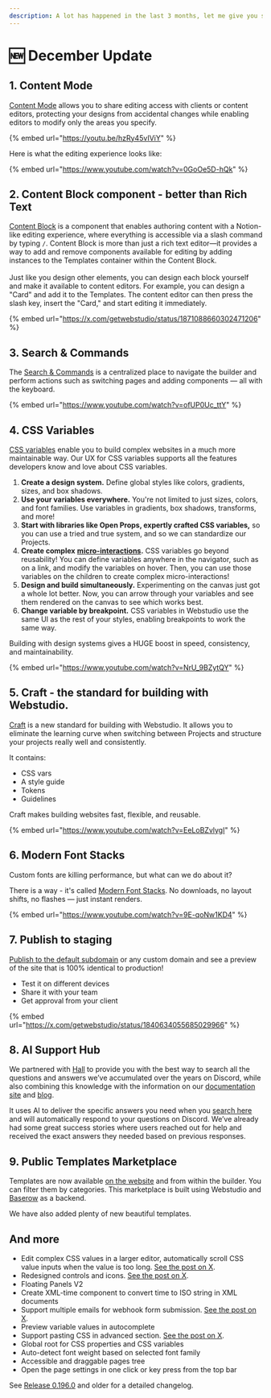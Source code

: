 ```yaml
---
description: A lot has happened in the last 3 months, let me give you some highlights!
---
```


# 🆕 December Update

## 1. Content Mode

[Content Mode](../university/foundations/modes.md#content) allows you to share editing access with clients or content editors, protecting your designs from accidental changes while enabling editors to modify only the areas you specify.

{% embed url="https://youtu.be/hzRy45vIViY" %}

Here is what the editing experience looks like:

{% embed url="https://www.youtube.com/watch?v=0GoOe5D-hQk" %}

## 2. Content Block component - better than Rich Text

[Content Block](../university/core-components/content-block.md) is a component that enables authoring content with a Notion-like editing experience, where everything is accessible via a slash command by typing `/`. Content Block is more than just a rich text editor—it provides a way to add and remove components available for editing by adding instances to the Templates container within the Content Block. \
\
Just like you design other elements, you can design each block yourself and make it available to content editors. For example, you can design a "Card" and add it to the Templates. The content editor can then press the slash key, insert the "Card," and start editing it immediately.

{% embed url="https://x.com/getwebstudio/status/1871088660302471206" %}

## 3. Search & Commands

The [Search & Commands](../university/foundations/commands-and-search.md) is a centralized place to navigate the builder and perform actions such as switching pages and adding components — all with the keyboard.

{% embed url="https://www.youtube.com/watch?v=ofUP0Uc_ttY" %}

## 4. CSS Variables

[CSS variables](../university/foundations/css-variables.md) enable you to build complex websites in a much more maintainable way. Our UX for CSS variables supports all the features developers know and love about CSS variables.

1. **Create a design system.** Define global styles like colors, gradients, sizes, and box shadows.
2. **Use your variables everywhere.** You're not limited to just sizes, colors, and font families. Use variables in gradients, box shadows, transforms, and more!
3. **Start with libraries like Open Props, expertly crafted CSS variables,** so you can use a tried and true system, and so we can standardize our Projects.
4. **Create complex** [**micro-interactions**](../university/foundations/css-variables.md#parent-child-interactions)**.** CSS variables go beyond reusability! You can define variables anywhere in the navigator, such as on a link, and modify the variables on hover. Then, you can use those variables on the children to create complex micro-interactions!
5. **Design and build simultaneously.** Experimenting on the canvas just got a whole lot better. Now, you can arrow through your variables and see them rendered on the canvas to see which works best.
6. **Change variable by breakpoint.** CSS variables in Webstudio use the same UI as the rest of your styles, enabling breakpoints to work the same way.

Building with design systems gives a HUGE boost in speed, consistency, and maintainability.

{% embed url="https://www.youtube.com/watch?v=NrU_9BZytQY" %}

## 5. Craft - the standard for building with Webstudio.

[Craft](../university/craft.md) is a new standard for building with Webstudio. It allows you to eliminate the learning curve when switching between Projects and structure your projects really well and consistently.

It contains:

* CSS vars
* A style guide
* Tokens
* Guidelines

Craft makes building websites fast, flexible, and reusable.

{% embed url="https://www.youtube.com/watch?v=EeLoBZvlygI" %}

## 6. Modern Font Stacks

Custom fonts are killing performance, but what can we do about it?

There is a way - it's called [Modern Font Stacks](https://github.com/system-fonts/modern-font-stacks). No downloads, no layout shifts, no flashes — just instant renders.

{% embed url="https://www.youtube.com/watch?v=9E-qoNw1KD4" %}

## 7. Publish to staging

[Publish to the default subdomain](../university/foundations/publishing-and-custom-domains.md#publish-to-staging) or any custom domain and see a preview of the site that is 100% identical to production!

* Test it on different devices
* Share it with your team
* Get approval from your client

{% embed url="https://x.com/getwebstudio/status/1840634055685029966" %}

## 8. AI Support Hub

We partnered with [Hall](https://usehall.com) to provide you with the best way to search all the questions and answers we’ve accumulated over the years on Discord, while also combining this knowledge with the information on our [documentation site](https://docs.webstudio.is/) and [blog](https://webstudio.is/blog).&#x20;

It uses AI to deliver the specific answers you need when you [search here](https://help.webstudio.is/) and will automatically respond to your questions on Discord. We’ve already had some great success stories where users reached out for help and received the exact answers they needed based on previous responses.

## 9. Public Templates Marketplace

Templates are now available [on the website](https://webstudio.is/marketplace/templates) and from within the builder. You can filter them by categories. This marketplace is built using Webstudio and [Baserow](https://baserow.io/) as a backend.

We have also added plenty of new beautiful templates.

## And more

* Edit complex CSS values in a larger editor, automatically scroll CSS value inputs when the value is too long. [See the post on X](https://x.com/getwebstudio/status/1869276515369730290).
* Redesigned controls and icons. [See the post on X](https://x.com/getwebstudio/status/1872325557418905916).
* Floating Panels V2
* Create XML-time component to convert time to ISO string in XML documents
* Support multiple emails for webhook form submission. [See the post on X](https://x.com/getwebstudio/status/1861666991540433077).
* Preview variable values in autocomplete
* Support pasting CSS in advanced section. [See the post on X](https://x.com/getwebstudio/status/1848470186082365850).
* Global root for CSS properties and CSS variables
* Auto-detect font weight based on selected font family
* Accessible and draggable pages tree
* Open the page settings in one click or key press from the top bar

See [Release 0.196.0](https://github.com/webstudio-is/webstudio/releases/tag/0.196.0) and older for a detailed changelog.
